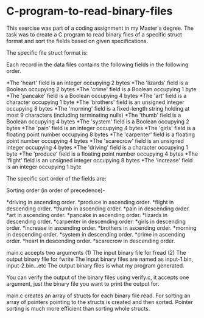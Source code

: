 # C-program-to-read-binary-files

This exercise was part of a coding assignment in my Master's degree. The task was to create a C program to read binary files of a specific struct format and sort the fields based on given specifications. 

The specific file struct format is:

Each record in the data files contains the following fields in the following order.


*The 'heart' field is an integer occupying 2 bytes
*The 'lizards' field is a Boolean occupying 2 bytes
*The 'crime' field is a Boolean occupying 1 byte
*The 'pancake' field is a Boolean occupying 4 bytes
*The 'art' field is a character occupying 1 byte
*The 'brothers' field is an unsigned integer occupying 8 bytes
*The 'morning' field is a fixed-length string holding at most 9 characters (including terminating nulls)
*The 'thumb' field is a Boolean occupying 4 bytes
*The 'system' field is a Boolean occupying 2 bytes
*The 'pain' field is an integer occupying 4 bytes
*The 'girls' field is a floating point number occupying 8 bytes
*The 'carpenter' field is a floating point number occupying 4 bytes
*The 'scarecrow' field is an unsigned integer occupying 4 bytes
*The 'driving' field is a character occupying 1 byte
*The 'produce' field is a floating point number occupying 4 bytes
*The 'flight' field is an unsigned integer occupying 8 bytes
*The 'increase' field is an integer occupying 1 byte

The specific sort order of the fields are:

Sorting order (in order of precedence)-

*driving in ascending order.
*produce in ascending order.
*flight in descending order.
*thumb in ascending order.
*pain in descending order.
*art in ascending order.
*pancake in ascending order.
*lizards in descending order.
*carpenter in descending order.
*girls in descending order.
*increase in ascending order.
*brothers in ascending order.
*morning in descending order.
*system in descending order.
*crime in ascending order.
*heart in descending order.
*scarecrow in descending order.

main.c accepts two arguments (1) The input binary file for fread (2) The output binary file for fwrite
The input binary files are named as input-1.bin, input-2.bin...etc
The output binary files is what my program generated.

You can verify the output of the binary files using verify.c, it accepts one argument, just the binary file you want to print the output for.

main.c creates an array of structs for each binary file read. For sorting an array of pointers pointing to the structs is created and then sorted. Pointer sorting is much more efficient than sorting whole structs.
